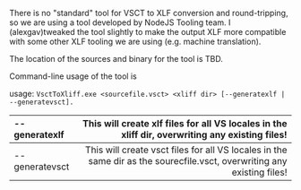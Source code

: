 There is no "standard" tool for VSCT to XLF conversion and round-tripping, so we are using a tool developed by NodeJS Tooling team. I (alexgav)tweaked the tool slightly to make the output XLF more compatible with some other XLF tooling we are using (e.g. machine translation). 

The location of the sources and binary for the tool is TBD.

Command-line usage of the tool is 

usage: ```VsctToXliff.exe <sourcefile.vsct> <xliff dir> [--generatexlf | --generatevsct].```

|--generatexlf | This will create xlf files for all VS locales in the xliff dir, overwriting any existing files!|
|:-- | --:|
|--generatevsct | This will create vsct files for all VS locales in the same dir as the sourecfile.vsct, overwriting any existing files!|